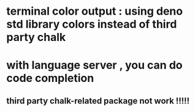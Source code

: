 
# terminal color output : using deno std library colors instead of third party chalk 


# with language server , you can do code completion


## third party chalk-related package not work !!!!!